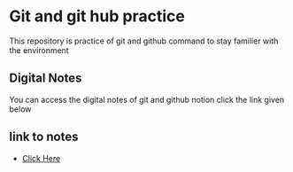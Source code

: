
# Git and git hub practice

This repository is practice of git and github command to stay familier with the environment


## Digital Notes 

You can access the digital notes of git and github notion click the link given below
## link to notes

- [Click Here](https://sedate-property-566.notion.site/Git-and-GitHub-9026cd4771e74e5d86da77c2265f5dac)